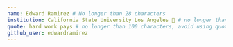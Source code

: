 ```yaml
---
name: Edward Ramirez # No longer than 28 characters
institution: California State University Los Angeles 🚩 # no longer than 58 characters
quote: hard work pays # no longer than 100 characters, avoid using quotes(") to guarantee the format remains the same.
github_user: edwardramirez
---
```

